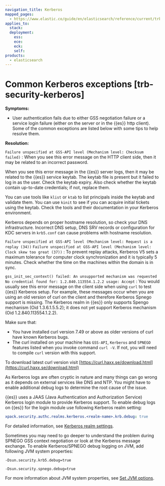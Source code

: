 ```yaml
---
navigation_title: Kerberos
mapped_pages:
  - https://www.elastic.co/guide/en/elasticsearch/reference/current/trb-security-kerberos.html
applies_to:
  stack:
  deployment:
    ess:
    ece:
    eck:
    self:
products:
  - elasticsearch
---
```


# Common Kerberos exceptions [trb-security-kerberos]

**Symptoms:**

* User authentication fails due to either GSS negotiation failure or a service login failure (either on the server or in the {{es}} http client). Some of the common exceptions are listed below with some tips to help resolve them.

**Resolution:**

`Failure unspecified at GSS-API level (Mechanism level: Checksum failed)`
:   When you see this error message on the HTTP client side, then it may be related to an incorrect password.

When you see this error message in the {{es}} server logs, then it may be related to the {{es}} service keytab. The keytab file is present but it failed to log in as the user. Check the keytab expiry. Also check whether the keytab contain up-to-date credentials; if not, replace them.

You can use tools like `klist` or `ktab` to list principals inside the keytab and validate them. You can use `kinit` to see if you can acquire initial tickets using the keytab. Check the tools and their documentation in your Kerberos environment.

Kerberos depends on proper hostname resolution, so check your DNS infrastructure. Incorrect DNS setup, DNS SRV records or configuration for KDC servers in `krb5.conf` can cause problems with hostname resolution.


`Failure unspecified at GSS-API level (Mechanism level: Request is a replay (34))`
`Failure unspecified at GSS-API level (Mechanism level: Clock skew too great (37))`
:   To prevent replay attacks, Kerberos V5 sets a maximum tolerance for computer clock synchronization and it is typically 5 minutes. Check whether the time on the machines within the domain is in sync.


`gss_init_sec_context() failed: An unsupported mechanism was requested`
`No credential found for: 1.2.840.113554.1.2.2 usage: Accept`
:   You would usually see this error message on the client side when using `curl` to test {{es}} Kerberos setup. For example, these messages occur when you are using an old version of curl on the client and therefore Kerberos Spnego support is missing. The Kerberos realm in {{es}} only supports Spengo mechanism (Oid 1.3.6.1.5.5.2); it does not yet support Kerberos mechanism (Oid 1.2.840.113554.1.2.2).

Make sure that:

* You have installed curl version 7.49 or above as older versions of curl have known Kerberos bugs.
* The curl installed on your machine has `GSS-API`, `Kerberos` and `SPNEGO` features listed when you invoke command `curl -V`. If not, you will need to compile `curl` version with this support.

To download latest curl version visit [https://curl.haxx.se/download.html](https://curl.haxx.se/download.html)


As Kerberos logs are often cryptic in nature and many things can go wrong as it depends on external services like DNS and NTP. You might have to enable additional debug logs to determine the root cause of the issue.

{{es}} uses a JAAS (Java Authentication and Authorization Service) Kerberos login module to provide Kerberos support. To enable debug logs on {{es}} for the login module use following Kerberos realm setting:

```yaml
xpack.security.authc.realms.kerberos.<realm-name>.krb.debug: true
```

For detailed information, see [Kerberos realm settings](elasticsearch://reference/elasticsearch/configuration-reference/security-settings.md#ref-kerberos-settings).

Sometimes you may need to go deeper to understand the problem during SPNEGO GSS context negotiation or look at the Kerberos message exchange. To enable Kerberos/SPNEGO debug logging on JVM, add following JVM system properties:

`-Dsun.security.krb5.debug=true`

`-Dsun.security.spnego.debug=true`

For more information about JVM system properties, see [Set JVM options](elasticsearch://reference/elasticsearch/jvm-settings.md#set-jvm-options).

